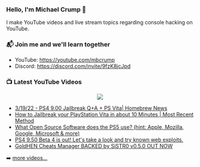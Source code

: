### Hello, I'm Michael Crump 👋

I make YouTube videos and live stream topics regarding console hacking on YouTube. 

### 📬 Join me and we'll learn together

- YouTube: https://youtube.com/mbcrump
- Discord: https://discord.com/invite/9fzK8jcJpd

### 📺 Latest YouTube Videos

<div align="center">

[<img src="https://img.shields.io/badge/-Subscribe-red?style=for-the-badge&logo=youtube&logoColor=white"/>](https://www.youtube.com/c/mbcrump?sub_confirmation=1)

</div>

<!-- YOUTUBE:START -->
- [3/19/22 - PS4 9.00 Jailbreak Q+A  + PS Vita| Homebrew News](https://www.youtube.com/watch?v=ENv1LsCJ0S8)
- [How to Jailbreak your PlayStation Vita in about 10 Minutes | Most Recent Method](https://www.youtube.com/watch?v=7yvcRhnkF40)
- [What Open Source Software does the PS5 use? &lpar;hint: Apple, Mozilla, Google, Microsoft &amp; more&rpar;](https://www.youtube.com/watch?v=nWhacL_e2JM)
- [PS4 9.50 Beta 4 is out! Let&#39;s take a look and try known web exploits.](https://www.youtube.com/watch?v=UZv2y6cHUfU)
- [GoldHEN Cheats Manager BACKED by SiSTR0 v0.5.0 OUT NOW](https://www.youtube.com/watch?v=DNWU-DMeLHs)
<!-- YOUTUBE:END -->

➡️ [more videos...](https://youtube.com/mbcrump)

